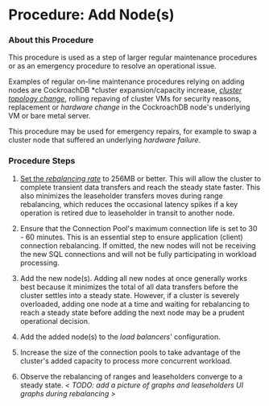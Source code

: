 # Procedure:  Add Node(s)

### About this Procedure

This procedure is used as a step of larger regular maintenance procedures or as an emergency procedure to resolve an operational issue.

Examples of regular on-line maintenance procedures relying on adding nodes are CockroachDB *cluster expansion/capacity increase, [*cluster topology change*](./cluster-region-migrate.md), rolling repaving of cluster VMs for security reasons, replacement or *hardware change* in the CockroachDB node's underlying VM or bare metal server.

This procedure may be used for emergency repairs, for example to swap a cluster node that suffered an underlying *hardware failure*. 



### Procedure Steps

1. [Set the *rebalancing rate*](./change-rebalancing-rate.md) to 256MB or better. This will allow the cluster to complete transient data transfers and reach the steady state faster. This also minimizes the leaseholder transfers moves during range rebalancing, which reduces the occasional latency spikes if a key operation is retired due to leaseholder in transit to another node.  

   

2. Ensure that the Connection Pool's maximum connection life is set to 30 - 60 minutes. This is an essential step to ensure application (client) connection rebalancing. If omitted, the new nodes will not be receiving the new SQL connections and will not be fully participating in workload processing.

   

3. Add the new node(s). Adding all new nodes at once generally works best because it minimizes the total of all data transfers before the cluster settles into a steady state. However, if a cluster is severely overloaded, adding one node at a time and waiting for rebalancing to reach a steady state before adding the next node may be a prudent operational decision.

   

4. Add the added node(s) to the *load balancers*' configuration.

   

5. Increase the size of the connection pools to take advantage of the cluster's added capacity to process more concurrent workload.

   

6. Observe the rebalancing of ranges and leaseholders converge to a steady state.
   *< TODO: add a picture of graphs and leaseholders UI graphs during rebalancing >*

